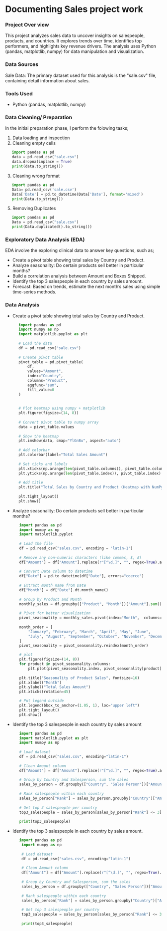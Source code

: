 # Documenting Sales project work

### Project Over view 

This project analyzes sales data to uncover insights on salespeople, products, and countries. It explores trends over time, identifies top performers, and highlights key revenue drivers. The analysis uses Python (pandas, matplotlib, numpy) for data manipulation and visualization.

### Data Sources

Sale Data: The primary dataset used for this analysis is the "sale.csv" file, containing detail information about sales.

### Tools Used

- Python (pandas, matplotlib, numpy)

### Data Cleaning/ Preparation 

In the initial preparation phase, I perform the folowing tasks;
1. Data loading and inspection
2. Cleaning empty cells
```python
   import pandas as pd
   data = pd.read_csv("sale.csv")
   data.dropna(inplace = True)
   print(data.to_string())
```
3. Cleaning wrong format
```python
   import pandas as pd
   Data= pd.read_csv('sale.csv')
   Data['Date'] = pd.to_datetime(Data['Date'], format='mixed')
   print(Data.to_string())
```
5. Removing Duplicates
 ```python
    import pandas as pd
    Data = pd.read_csv("sale.csv")
    print(Data.duplicated().to_string())
 ```
### Exploratory Data Analysis (EDA)
 EDA involve the exploring clinical data to answer key questions, such as;

- Create a pivot table showing total sales by Country and Product.
- Analyze seasonality: Do certain products sell better in particular months?
- Build a correlation analysis between Amount and Boxes Shipped.
- Identify the top 3 salespeople in each country by sales amount.
- Forecast: Based on trends, estimate the next month’s sales using simple time-series methods.

### Data Analysis

- Create a pivot table showing total sales by Country and Product.

```python
      import pandas as pd
      import numpy as np
      import matplotlib.pyplot as plt
      
      # Load the data
      df = pd.read_csv("sale.csv")
      
      # Create pivot table
      pivot_table = pd.pivot_table(
          df,
          values="Amount",
          index="Country",
          columns="Product",
          aggfunc="sum",
          fill_value=0
      )
      
      
      # Plot heatmap using numpy + matplotlib
      plt.figure(figsize=(14, 8))
      
      # Convert pivot table to numpy array
      data = pivot_table.values
      
      # Show the heatmap
      plt.imshow(data, cmap="YlGnBu", aspect="auto")
      
      # Add colorbar
      plt.colorbar(label="Total Sales Amount")
      
      # Set ticks and labels
      plt.xticks(np.arange(len(pivot_table.columns)), pivot_table.columns, rotation=90)
      plt.yticks(np.arange(len(pivot_table.index)), pivot_table.index)
      
      # Add title
      plt.title("Total Sales by Country and Product (Heatmap with NumPy + Matplotlib)", fontsize=14)
      
      plt.tight_layout()
      plt.show()
   ```
- Analyze seasonality: Do certain products sell better in particular months?

   ```python
      import pandas as pd 
      import numpy as np
      import matplotlib.pyplot 
      
      # Load the file 
      df = pd.read_csv("sales.csv", encoding = 'latin-1')
      
      # Remove any non-numeric characters (like commas, $, £)
      df["Amount"] = df["Amount"].replace(r"[^\d.]", "", regex=True).astype(float)
      
      # Convert Date column to datetime
      df["Date"] = pd.to_datetime(df["Date"], errors="coerce")
      
      # Extract month name from Date
      df["Month"] = df["Date"].dt.month_name()
      
      # Group by Product and Month
      monthly_sales = df.groupby(["Product", "Month"])["Amount"].sum().reset_index()
      
      # Pivot for better visualization
      pivot_seasonality = monthly_sales.pivot(index="Month",  columns="Product",  values="Amount").fillna(0)
      
      month_order = [
          "January", "February", "March", "April", "May", "June",
          "July", "August", "September", "October", "November", "December"
      ]
      pivot_seasonality = pivot_seasonality.reindex(month_order)

      # plot
      plt.figure(figsize=(14, 8))
      for product in pivot_seasonality.columns:
          plt.plot(pivot_seasonality.index, pivot_seasonality[product],marker ="o" label=product)
      
      plt.title("Seasonality of Product Sales", fontsize=16)
      plt.xlabel("Month")
      plt.ylabel("Total Sales Amount")
      plt.xticks(rotation=45)

      # Put legend outside
      plt.legend(bbox_to_anchor=(1.05, 1), loc="upper left")  
      plt.tight_layout()
      plt.show()
   ```
- Identify the top 3 salespeople in each country by sales amount
   ```python
      import pandas as pd
      import matplotlib.pyplot as plt
      import numpy as np
      
      # Load dataset
      df = pd.read_csv("sales.csv", encoding="latin-1")
      
      # Clean Amount column
      df["Amount"] = df["Amount"].replace(r"[^\d.]", "", regex=True).astype(float) 
      
      # Group by Country and Salesperson, sum the sales
      sales_by_person = df.groupby(["Country", "Sales Person"])["Amount"].sum().reset_index()
      
      # Rank salespeople within each country
      sales_by_person["Rank"] = sales_by_person.groupby("Country")["Amount"].rank(method="first", ascending=False)
      
      # Get top 3 salespeople per country
      top3_salespeople = sales_by_person[sales_by_person["Rank"] <= 3].sort_values(["Country", "Rank"])
      
      print(top3_salespeople)
   ```
- Identify the top 3 salespeople in each country by sales amount.

  ```python
     import pandas as pd
      import numpy as np
      
      # Load dataset
      df = pd.read_csv("sales.csv", encoding="latin-1")
      
      # Clean Amount column
      df["Amount"] = df["Amount"].replace(r"[^\d.]", "", regex=True).astype(float) 
      
      # Group by Country and Salesperson, sum the sales
      sales_by_person = df.groupby(["Country", "Sales Person"])["Amount"].sum().reset_index()
      
      # Rank salespeople within each country
      sales_by_person["Rank"] = sales_by_person.groupby("Country")["Amount"].rank(method="first", ascending=False)
      
      # Get top 3 salespeople per country
      top3_salespeople = sales_by_person[sales_by_person["Rank"] <= 3].sort_values(["Country", "Rank"])
      
      print(top3_salespeople)
   ```  
